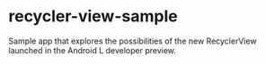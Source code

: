 recycler-view-sample
====================

Sample app that explores the possibilities of the new RecyclerView launched in the Android L developer preview.
